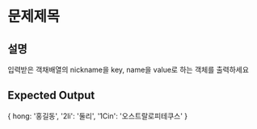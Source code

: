 # 문제제목

## 설명

입력받은 객채배열의 nickname을 key, name을 value로 하는 객체를 출력하세요

## Expected Output

{ hong: '홍길동', '2li': '둘리', '1Cin': '오스트랄로피테쿠스' }
